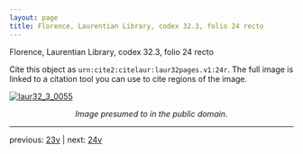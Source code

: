 ```yaml
---
layout: page
title: Florence, Laurentian Library, codex 32.3, folio 24 recto
---
```


Florence, Laurentian Library, codex 32.3, folio 24 recto

Cite this object as `urn:cite2:citelaur:laur32pages.v1:24r`.  The full image is linked to a citation tool you can use to cite regions of the image.

[![laur32_3_0055](http://www.homermultitext.org/iipsrv?IIIF=/project/homer/pyramidal/deepzoom/citelaur/laur32imgs/v1/laur32_3_0055.tif/full/800,/0/default.jpg)](http://www.homermultitext.org/ict2/?urn=urn:cite2:citelaur:laur32imgs.v1:laur32_3_0055) 

<p style="text-align: center; font-style: italic;">Image presumed to in the public domain.</p>

---

previous: [23v](../23v/) | next: [24v](../24v/)